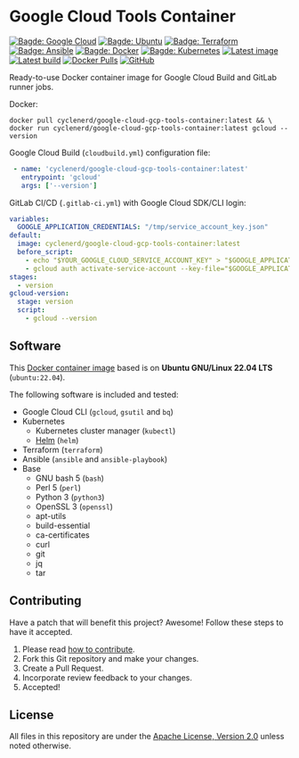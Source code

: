# Google Cloud Tools Container

[![Bagde: Google Cloud](https://img.shields.io/badge/Google%20Cloud-%234285F4.svg?logo=google-cloud&logoColor=white)](#readme)
[![Bagde: Ubuntu](https://img.shields.io/badge/Ubuntu-E95420.svg?logo=ubuntu&logoColor=white)](#readme)
[![Badge: Terraform](https://img.shields.io/badge/Terraform-%235835CC.svg?logo=terraform&logoColor=white)](#readme)
[![Badge: Ansible](https://img.shields.io/badge/Ansible-%231A1918.svg?logo=ansible&logoColor=white)](#readme)
[![Bagde: Docker](https://img.shields.io/badge/Docker-%230db7ed.svg?logo=docker&logoColor=white)](#readme)
[![Bagde: Kubernetes](https://img.shields.io/badge/Kubernetes-%23326ce5.svg?logo=kubernetes&logoColor=white)](#readme)
[![Latest image](https://github.com/Cyclenerd/google-cloud-gcp-tools-container/actions/workflows/docker-latest.yml/badge.svg)](https://github.com/Cyclenerd/google-cloud-gcp-tools-container/actions/workflows/docker-latest.yml)
[![Latest build](https://img.shields.io/badge/Last%20build-2022--10--15-blue)](https://github.com/Cyclenerd/google-cloud-gcp-tools-container/actions/workflows/docker-latest.yml)
[![Docker Pulls](https://img.shields.io/docker/pulls/cyclenerd/google-cloud-gcp-tools-container)](https://hub.docker.com/r/cyclenerd/google-cloud-gcp-tools-container)
[![GitHub](https://img.shields.io/github/license/cyclenerd/google-cloud-gcp-tools-container)](https://github.com/Cyclenerd/google-cloud-gcp-tools-container/blob/master/LICENSE)

Ready-to-use Docker container image for Google Cloud Build and GitLab runner jobs.

Docker:
```shell
docker pull cyclenerd/google-cloud-gcp-tools-container:latest && \
docker run cyclenerd/google-cloud-gcp-tools-container:latest gcloud --version
```

Google Cloud Build (`cloudbuild.yml`) configuration file:
```yml
 - name: 'cyclenerd/google-cloud-gcp-tools-container:latest'
   entrypoint: 'gcloud'
   args: ['--version']
```

GitLab CI/CD (`.gitlab-ci.yml`) with Google Cloud SDK/CLI login:
```yml
variables:
  GOOGLE_APPLICATION_CREDENTIALS: "/tmp/service_account_key.json"
default:
  image: cyclenerd/google-cloud-gcp-tools-container:latest
  before_script:
    - echo "$YOUR_GOOGLE_CLOUD_SERVICE_ACCOUNT_KEY" > "$GOOGLE_APPLICATION_CREDENTIALS"
    - gcloud auth activate-service-account --key-file="$GOOGLE_APPLICATION_CREDENTIALS"
stages:
  - version
gcloud-version:
  stage: version
  script:
    - gcloud --version
```

## Software

This [Docker container image](https://hub.docker.com/r/cyclenerd/google-cloud-gcp-tools-container) based is on **Ubuntu GNU/Linux 22.04 LTS** (`ubuntu:22.04`).

The following software is included and tested:

* Google Cloud CLI (`gcloud`, `gsutil` and `bq`)
* Kubernetes
	* Kubernetes cluster manager (`kubectl`)
	* [Helm](https://helm.sh/) (`helm`)
* Terraform (`terraform`)
* Ansible (`ansible` and `ansible-playbook`)
* Base
	* GNU bash 5 (`bash`)
	* Perl 5 (`perl`)
	* Python 3 (`python3`)
	* OpenSSL 3 (`openssl`)
	* apt-utils
	* build-essential
	* ca-certificates
	* curl
	* git
	* jq
	* tar

## Contributing

Have a patch that will benefit this project?
Awesome! Follow these steps to have it accepted.

1. Please read [how to contribute](CONTRIBUTING.md).
1. Fork this Git repository and make your changes.
1. Create a Pull Request.
1. Incorporate review feedback to your changes.
1. Accepted!


## License

All files in this repository are under the [Apache License, Version 2.0](LICENSE) unless noted otherwise.